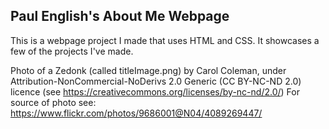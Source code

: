 ## Paul English's About Me Webpage

This is a webpage project I made that uses HTML and CSS.  It showcases a few of the projects I've made.

Photo of a Zedonk (called titleImage.png) by Carol Coleman, under Attribution-NonCommercial-NoDerivs 2.0 Generic (CC BY-NC-ND 2.0) licence (see https://creativecommons.org/licenses/by-nc-nd/2.0/)
For source of photo see: https://www.flickr.com/photos/9686001@N04/4089269447/
